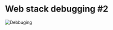 # Web stack debugging #2

![Debbuging](https://user-images.githubusercontent.com/85625481/195104623-ab24fdee-5e3d-46ae-a9a4-6554464005b4.jpg)
